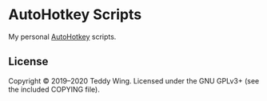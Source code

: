 AutoHotkey Scripts
==================

My personal [AutoHotkey][1] scripts.


## License
Copyright © 2019–2020 Teddy Wing. Licensed under the GNU GPLv3+ (see the
included COPYING file).


[1]: https://www.autohotkey.com/
